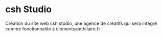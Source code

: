 # csh Studio
Création du site web csh studio, une agence de créatifs qui sera intégré comme fonctionnalité à clementsainthilaire.fr
